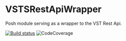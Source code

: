# VSTSRestApiWrapper
Posh module serving as a wrapper to the VST Rest Api.

[![Build status](https://ci.appveyor.com/api/projects/status/5krn1gct8a0cyis1?svg=true)](https://ci.appveyor.com/project/PoshTamer/vstsrestapiclient)  ![CodeCoverage](https://img.shields.io/badge/Coverage-95.83%25-brightgreen.svg)







































